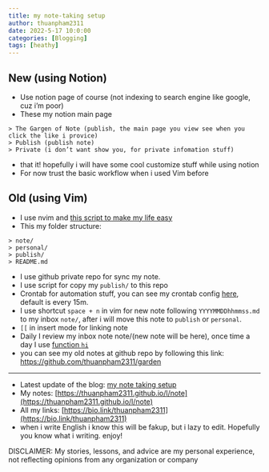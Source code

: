 ```yaml
---
title: my note-taking setup
author: thuanpham2311
date: 2022-5-17 10:0:00
categories: [Blogging]
tags: [heathy]
---
```


## New (using Notion)

- Use notion page of course (not indexing to search engine like google, cuz i’m poor)
- These my notion main page

```
> The Gargen of Note (publish, the main page you view see when you click the like i provice)
> Publish (publish note)
> Private (i don’t want show you, for private infomation stuff)
```

- that it! hopefully i will have some cool customize stuff while using notion
- For now trust the basic workflow when i used Vim before

## Old (using Vim)

- I use nvim and [this script to make my life easy](https://github.com/thuanpham2311/vim-zet)
- This my folder structure:
    
```
> note/
> personal/
> publish/
> README.md
```

- I use github private repo for sync my note.
- I use script for copy my `publish/` to this repo
- Crontab for automation stuff, you can see my crontab config [here](https://github.com/thuanpham2311/dotfiles/search?q=crontab), default is every 15m.
- I use shortcut `space + n` in vim for new note following `YYYYMMDDhhmmss.md` to my inbox `note/`, after i will move this note to `publish` or `personal`.
- `[[` in insert mode for linking note
- Daily I review my inbox note note/(new note will be here), once time a day I use [function `hi`](https://github.com/thuanpham2311/dotfiles/blob/7c82f0f8f6565d343731fe9977792f67370ae7a6/zsh/zshrc#L180)
- you can see my old notes at github repo by following this link: <https://github.com/thuanpham2311/garden>

---

- Latest update of the blog: [my note taking setup](https://thuanpham2311.notion.site/my-note-taking-setup-4a53b98c657f4977a4109d4c523bbdd4)
- My notes: [https://thuanpham2311.github.io/l/note](https://thuanpham2311.github.io/l/note)
- All my links: [https://bio.link/thuanpham2311](https://bio.link/thuanpham2311)
- when i write English i know this will be fakup, but i lazy to edit. Hopefully you know what i writing. enjoy!

DISCLAIMER:
My stories, lessons, and advice are my personal experience, not reflecting opinions from any organization or company
